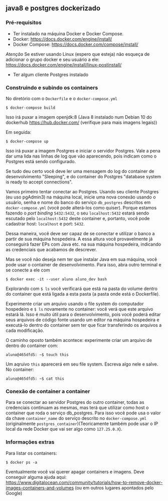 ## java8 e postgres dockerizado ##

### Pré-requisitos ###

- Ter instalado na máquina Docker e Docker Compose.
 - Docker: https://docs.docker.com/engine/install/
 - Docker Compose: https://docs.docker.com/compose/install/

*Atenção* Se estiver usando Linux (espero que esteja) não esqueça de adicionar o grupo docker e seu usuário a ele:
https://docs.docker.com/engine/install/linux-postinstall/


- Ter algum cliente Postgres instalado

### Construindo e subindo os containers ###

No diretório com o `Dockerfile` e o `docker-compose.yml`

```
$ docker-compose build
```

Isso irá puxar a imagem openjdk:8 (Java 8 instalado num Debian 10 do dockerhub https://hub.docker.com/ (verifique para mais imagens legais))

Em seguida:

```
$ docker-compose up
```

Isso irá puxar a imagem Postgres e iniciar o servidor Postgres. Vale a pena dar uma lida nas linhas de log que vão aparecendo, pois indicam como o Postgres está sendo configurado.

Se tudo deu certo você deve ler uma mensagem do log do container de desenvolvimento "Sleeping", e do container do Postgres "database system is ready to accept connections".

Vamos primeiro tentar conectar ao Postgres. Usando seu cliente Postgres (eu uso pgAdmin3) na máquina local, inicie uma nova conexão usando o usuário, senha e nome do banco do serviço `db_postgres` descritos em `docker-compose.yml` (você pode alterá-los como quiser). Porque estamos fazendo o *port binding* `5432:5432`, o seu `localhost:5432` estará sendo escutado pelo `localhost:5432` deste container e, portanto, você pode cadastrar host: `localhost` e port: `5432`.

Dessa maneira, você deve ser capaz de se conectar e utilizar o banco a partir de sua máquina hospedeira.
A essa altura você provavelmente já conseguirá fazer EPs com Java etc. na sua máquina hospedeira, indicando as credenciais que acabamos de descrever.

Mas se você não deseja nem ter que instalar Java em sua máquina, você pode usar o container de desenvolvimento. Para isso, abra outro terminal e se conecte a ele com

```
$ docker exec -it --user aluno aluno_dev bash
```

Explorando com `$ ls` você verificará que está na pasta do volume dentro do container que está ligada a esta pasta (a pasta onde está o Dockerfile).

Experimente criar um arquivo usando o file system do computador hospedeiro e `$ ls` novamente no container: você verá que este arquivo estará lá. Isso é muito útil para o desenvolvimento, pois você poderá editar seus arquivos de código fonte usando um editor na máquina hospedeira e executá-lo dentro do container sem ter que ficar transferindo os arquivos a cada modificação.

O caminho oposto também acontece: experimente criar um arquivo de dentro do container com:

```
aluno@465dfd5: ~$ touch this
```

Um aqruivo `this` aparecerá em seu file system. Escreva algo nele e salve. No container:

```
aluno@465dfd5: ~$ cat this
```

### Conexão de container a container ###

Para se conectar ao servidor Postgres do outro container, todas as credenciais continuam as mesmas, mas terá que utilizar como host o container que roda o serviço db_postgres. Para isso você pode usa o valor da chave `container_name` do serviço descrito no `docker-compose.yml` (originalmente `postgres_container`)(Teoricamente também pode usar o IP local da rede Docker que vai ser algo como `127.25.0.X`).


### Informações extras ###

Para listar os containers:

```
$ docker ps -a
```

Eventualmente você vai querer apagar containers e imagens. Deve conseguir alguma ajuda aqui:
https://www.digitalocean.com/community/tutorials/how-to-remove-docker-images-containers-and-volumes
(ou em outros lugares apontados pelo Google)
